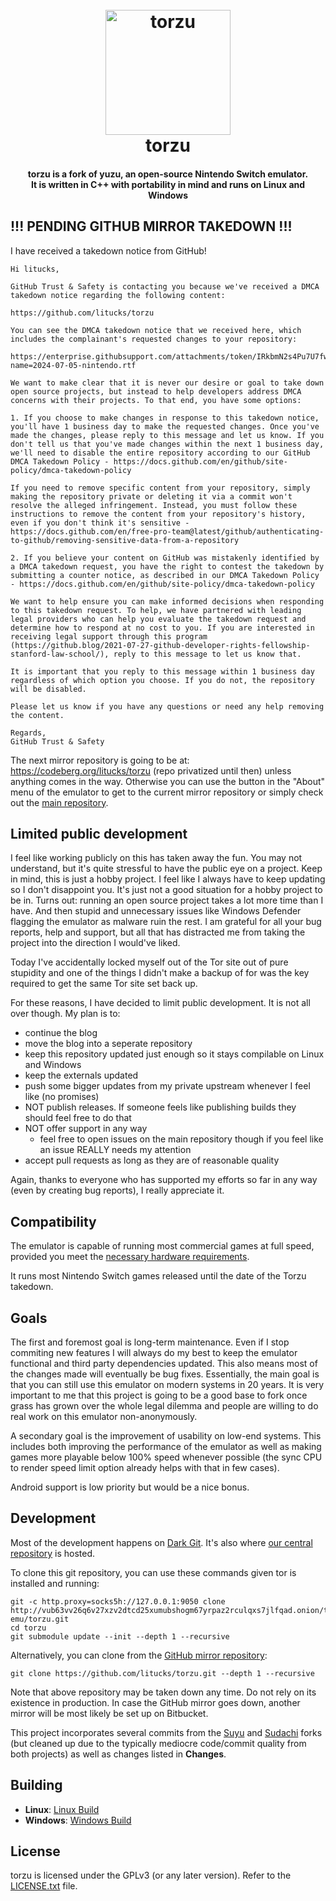 <!--
SPDX-FileCopyrightText: 2018 torzu Emulator Project - 2024 torzu Emulator Project
SPDX-License-Identifier: GPL-2.0-or-later
-->

<h1 align="center">
  <br>
  <a href="http://vub63vv26q6v27xzv2dtcd25xumubshogm67yrpaz2rculqxs7jlfqad.onion/torzu-emu/torzu"><img src="https://raw.githubusercontent.com/litucks/torzu/master/dist/torzu.bmp" alt="torzu" width="200"></a>
  <br>
  <b>torzu</b>
  <br>
</h1>

<h4 align="center"><b>torzu</b> is a fork of yuzu, an open-source Nintendo Switch emulator.
<br>
It is written in C++ with portability in mind and runs on Linux and Windows
</h4>

## !!! PENDING GITHUB MIRROR TAKEDOWN !!!

I have received a takedown notice from GitHub!

```
Hi litucks,

GitHub Trust & Safety is contacting you because we've received a DMCA takedown notice regarding the following content:

https://github.com/litucks/torzu

You can see the DMCA takedown notice that we received here, which includes the complainant's requested changes to your repository:

https://enterprise.githubsupport.com/attachments/token/IRkbmN2s4Pu7U7fwBNZ2hXYoP/?name=2024-07-05-nintendo.rtf

We want to make clear that it is never our desire or goal to take down open source projects, but instead to help developers address DMCA concerns with their projects. To that end, you have some options:

1. If you choose to make changes in response to this takedown notice, you'll have 1 business day to make the requested changes. Once you've made the changes, please reply to this message and let us know. If you don't tell us that you've made changes within the next 1 business day, we'll need to disable the entire repository according to our GitHub DMCA Takedown Policy - https://docs.github.com/en/github/site-policy/dmca-takedown-policy

If you need to remove specific content from your repository, simply making the repository private or deleting it via a commit won't resolve the alleged infringement. Instead, you must follow these instructions to remove the content from your repository's history, even if you don't think it's sensitive - https://docs.github.com/en/free-pro-team@latest/github/authenticating-to-github/removing-sensitive-data-from-a-repository

2. If you believe your content on GitHub was mistakenly identified by a DMCA takedown request, you have the right to contest the takedown by submitting a counter notice, as described in our DMCA Takedown Policy - https://docs.github.com/en/github/site-policy/dmca-takedown-policy

We want to help ensure you can make informed decisions when responding to this takedown request. To help, we have partnered with leading legal providers who can help you evaluate the takedown request and determine how to respond at no cost to you. If you are interested in receiving legal support through this program (https://github.blog/2021-07-27-github-developer-rights-fellowship-stanford-law-school/), reply to this message to let us know that.

It is important that you reply to this message within 1 business day regardless of which option you choose. If you do not, the repository will be disabled.

Please let us know if you have any questions or need any help removing the content.

Regards,
GitHub Trust & Safety
```

The next mirror repository is going to be at: https://codeberg.org/litucks/torzu (repo privatized until then) unless anything comes in the way. Otherwise you can use the button in the "About" menu of the emulator to get to the current mirror repository or simply check out the [main repository](http://vub63vv26q6v27xzv2dtcd25xumubshogm67yrpaz2rculqxs7jlfqad.onion/torzu-emu/torzu).

## Limited public development

I feel like working publicly on this has taken away the fun. You may not understand, but it's quite stressful to have the public eye on a project.
Keep in mind, this is just a hobby project. I feel like I always have to keep updating so I don't disappoint you. It's just not a good situation for a hobby project to be in.
Turns out: running an open source project takes a lot more time than I have.
And then stupid and unnecessary issues like Windows Defender flagging the emulator as malware ruin the rest. I am grateful for all your bug reports, help and support, but all that has distracted me from taking the project into the direction I would've liked.

Today I've accidentally locked myself out of the Tor site out of pure stupidity and one of the things I didn't make a backup of for was the key required to get the same Tor site set back up.

For these reasons, I have decided to limit public development.
It is not all over though. My plan is to:
 - continue the blog
 - move the blog into a seperate repository
 - keep this repository updated just enough so it stays compilable on Linux and Windows
 - keep the externals updated
 - push some bigger updates from my private upstream whenever I feel like (no promises)
 - NOT publish releases. If someone feels like publishing builds they should feel free to do that
 - NOT offer support in any way
   - feel free to open issues on the main repository though if you feel like an issue REALLY needs my attention
 - accept pull requests as long as they are of reasonable quality

Again, thanks to everyone who has supported my efforts so far in any way (even by creating bug reports), I really appreciate it.

## Compatibility

The emulator is capable of running most commercial games at full speed, provided you meet the [necessary hardware requirements](http://web.archive.org/web/20240130133811/https://torzu-emu.org/help/quickstart/#hardware-requirements).

It runs most Nintendo Switch games released until the date of the Torzu takedown.

## Goals

The first and foremost goal is long-term maintenance. Even if I stop commiting new features I will always do my best to keep the emulator functional and third party dependencies updated. This also means most of the changes made will eventually be bug fixes.
Essentially, the main goal is that you can still use this emulator on modern systems in 20 years.
It is very important to me that this project is going to be a good base to fork once grass has grown over the whole legal dilemma and people are willing to do real work on this emulator non-anonymously.

A secondary goal is the improvement of usability on low-end systems. This includes both improving the performance of the emulator as well as making games more playable below 100% speed whenever possible (the sync CPU to render speed limit option already helps with that in few cases).

Android support is low priority but would be a nice bonus.

## Development

Most of the development happens on [Dark Git](http://vub63vv26q6v27xzv2dtcd25xumubshogm67yrpaz2rculqxs7jlfqad.onion/). It's also where [our central repository](http://vub63vv26q6v27xzv2dtcd25xumubshogm67yrpaz2rculqxs7jlfqad.onion/torzu-emu/torzu) is hosted.

To clone this git repository, you can use these commands given tor is installed and running:

    git -c http.proxy=socks5h://127.0.0.1:9050 clone http://vub63vv26q6v27xzv2dtcd25xumubshogm67yrpaz2rculqxs7jlfqad.onion/torzu-emu/torzu.git
    cd torzu
    git submodule update --init --depth 1 --recursive

Alternatively, you can clone from the [GitHub mirror repository](https://github.com/litucks/torzu):

    git clone https://github.com/litucks/torzu.git --depth 1 --recursive

Note that above repository may be taken down any time. Do not rely on its existence in production. In case the GitHub mirror goes down, another mirror will be most likely be set up on Bitbucket.

This project incorporates several commits from the [Suyu](https://suyu.dev) and [Sudachi](https://github.com/sudachi-emu/sudachi) forks (but cleaned up due to the typically mediocre code/commit quality from both projects) as well as changes listed in **Changes**.

## Building

* __Linux__: [Linux Build](http://vub63vv26q6v27xzv2dtcd25xumubshogm67yrpaz2rculqxs7jlfqad.onion/torzu-emu/torzu/wiki/Building-for-Linux)
* __Windows__: [Windows Build](http://vub63vv26q6v27xzv2dtcd25xumubshogm67yrpaz2rculqxs7jlfqad.onion/torzu-emu/torzu/wiki/Building-for-Windows)

## License

torzu is licensed under the GPLv3 (or any later version). Refer to the [LICENSE.txt](https://github.com/torzu-emu/torzu/blob/master/LICENSE.txt) file.
